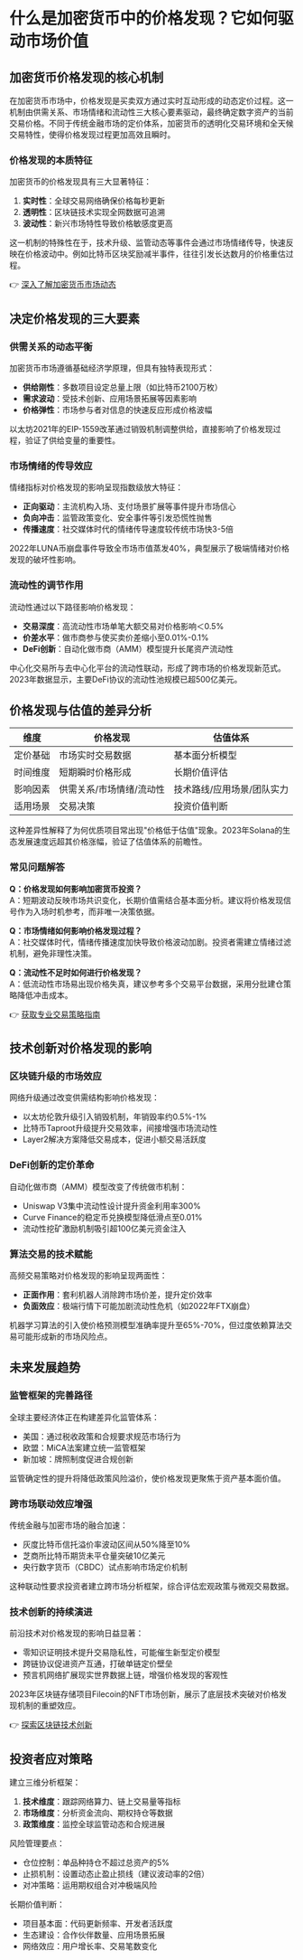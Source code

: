 # 什么是加密货币中的价格发现？它如何驱动市场价值

## 加密货币价格发现的核心机制

在加密货币市场中，价格发现是买卖双方通过实时互动形成的动态定价过程。这一机制由供需关系、市场情绪和流动性三大核心要素驱动，最终确定数字资产的当前交易价格。不同于传统金融市场的定价体系，加密货币的透明化交易环境和全天候交易特性，使得价格发现过程更加高效且瞬时。

### 价格发现的本质特征

加密货币的价格发现具有三大显著特征：
1. **实时性**：全球交易网络确保价格每秒更新
2. **透明性**：区块链技术实现全网数据可追溯
3. **波动性**：新兴市场特性导致价格敏感度更高

这一机制的特殊性在于，技术升级、监管动态等事件会通过市场情绪传导，快速反映在价格波动中。例如比特币区块奖励减半事件，往往引发长达数月的价格重估过程。

👉 [深入了解加密货币市场动态](https://bit.ly/okx_welcome)

## 决定价格发现的三大要素

### 供需关系的动态平衡

加密货币市场遵循基础经济学原理，但具有独特表现形式：
- **供给刚性**：多数项目设定总量上限（如比特币2100万枚）
- **需求波动**：受技术创新、应用场景拓展等因素影响
- **价格弹性**：市场参与者对信息的快速反应形成价格波幅

以太坊2021年的EIP-1559改革通过销毁机制调整供给，直接影响了价格发现过程，验证了供给变量的重要性。

### 市场情绪的传导效应

情绪指标对价格发现的影响呈现指数级放大特征：
- **正向驱动**：主流机构入场、支付场景扩展等事件提升市场信心
- **负向冲击**：监管政策变化、安全事件等引发恐慌性抛售
- **传播速度**：社交媒体时代的情绪传导速度较传统市场快3-5倍

2022年LUNA币崩盘事件导致全市场市值蒸发40%，典型展示了极端情绪对价格发现的破坏性影响。

### 流动性的调节作用

流动性通过以下路径影响价格发现：
- **交易深度**：高流动性市场单笔大额交易对价格影响＜0.5%
- **价差水平**：做市商参与使买卖价差缩小至0.01%-0.1%
- **DeFi创新**：自动化做市商（AMM）模型提升长尾资产流动性

中心化交易所与去中心化平台的流动性联动，形成了跨市场的价格发现新范式。2023年数据显示，主要DeFi协议的流动性池规模已超500亿美元。

## 价格发现与估值的差异分析

| 维度        | 价格发现                  | 估值体系                  |
|-------------|-------------------------|-------------------------|
| 定价基础    | 市场实时交易数据          | 基本面分析模型            |
| 时间维度    | 短期瞬时价格形成          | 长期价值评估              |
| 影响因素    | 供需关系/市场情绪/流动性  | 技术路线/应用场景/团队实力 |
| 适用场景    | 交易决策                  | 投资价值判断              |

这种差异性解释了为何优质项目常出现"价格低于估值"现象。2023年Solana的生态发展速度远超其价格涨幅，验证了估值体系的前瞻性。

### 常见问题解答

**Q：价格发现如何影响加密货币投资？**  
A：短期波动反映市场共识变化，长期价值需结合基本面分析。建议将价格发现信号作为入场时机参考，而非唯一决策依据。

**Q：市场情绪如何影响价格发现过程？**  
A：社交媒体时代，情绪传播速度加快导致价格波动加剧。投资者需建立情绪过滤机制，避免非理性决策。

**Q：流动性不足时如何进行价格发现？**  
A：低流动性市场易出现价格失真，建议参考多个交易平台数据，采用分批建仓策略降低冲击成本。

👉 [获取专业交易策略指南](https://bit.ly/okx_welcome)

## 技术创新对价格发现的影响

### 区块链升级的市场效应

网络升级通过改变供需结构影响价格发现：
- 以太坊伦敦升级引入销毁机制，年销毁率约0.5%-1%
- 比特币Taproot升级提升交易效率，间接增强市场流动性
- Layer2解决方案降低交易成本，促进小额交易活跃度

### DeFi创新的定价革命

自动化做市商（AMM）模型改变了传统做市机制：
- Uniswap V3集中流动性设计提升资金利用率300%
- Curve Finance的稳定币兑换模型降低滑点至0.01%
- 流动性挖矿激励机制吸引超100亿美元资金注入

### 算法交易的技术赋能

高频交易策略对价格发现的影响呈现两面性：
- **正面作用**：套利机器人消除跨市场价差，提升定价效率
- **负面效应**：极端行情下可能加剧流动性危机（如2022年FTX崩盘）

机器学习算法的引入使价格预测模型准确率提升至65%-70%，但过度依赖算法交易可能形成新的市场风险点。

## 未来发展趋势

### 监管框架的完善路径

全球主要经济体正在构建差异化监管体系：
- 美国：通过税收政策和合规要求规范市场行为
- 欧盟：MiCA法案建立统一监管框架
- 新加坡：牌照制度促进合规创新

监管确定性的提升将降低政策风险溢价，使价格发现更聚焦于资产基本面价值。

### 跨市场联动效应增强

传统金融与加密市场的融合加速：
- 灰度比特币信托溢价率波动区间从50%降至10%
- 芝商所比特币期货未平仓量突破10亿美元
- 央行数字货币（CBDC）试点影响市场定价机制

这种联动性要求投资者建立跨市场分析框架，综合评估宏观政策与微观交易数据。

### 技术创新的持续演进

前沿技术对价格发现的影响日益显著：
- 零知识证明技术提升交易隐私性，可能催生新型定价模型
- 跨链协议促进资产互通，打破单链定价壁垒
- 预言机网络扩展现实世界数据上链，增强价格发现的客观性

2023年区块链存储项目Filecoin的NFT市场创新，展示了底层技术突破对价格发现机制的重塑效应。

👉 [探索区块链技术创新](https://bit.ly/okx_welcome)

## 投资者应对策略

建立三维分析框架：
1. **技术维度**：跟踪网络算力、链上交易量等指标
2. **市场维度**：分析资金流向、期权持仓等数据
3. **政策维度**：监控全球监管动态和合规进展

风险管理要点：
- 仓位控制：单品种持仓不超过总资产的5%
- 止损机制：设置动态止盈止损线（建议波动率的2倍）
- 对冲策略：运用期权组合对冲极端风险

长期价值判断：
- 项目基本面：代码更新频率、开发者活跃度
- 生态建设：合作伙伴数量、应用场景拓展
- 网络效应：用户增长率、交易笔数变化

